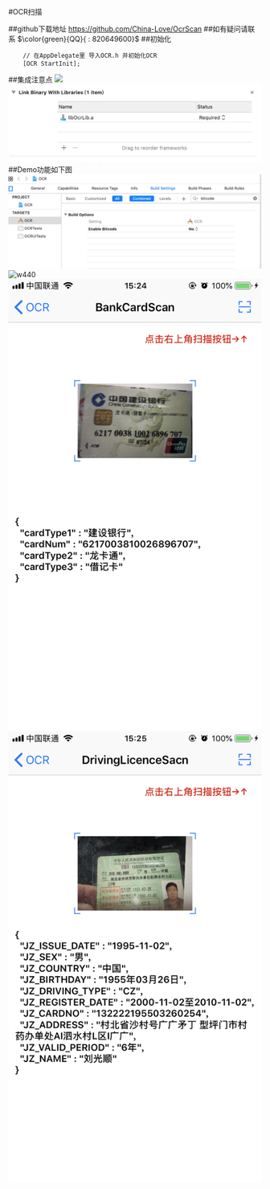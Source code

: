 #OCR扫描

##github下载地址
<https://github.com/China-Love/OcrScan>
##如有疑问请联系
$\color{green}{QQ}{ : 820649600}$
##初始化
```
    // 在AppDelegate里 导入OCR.h 并初始化OCR
    [OCR StartInit];
```
##集成注意点
![](./OCRImage⁩/1.png)
![](./OCRImage/3.png)
##Demo功能如下图
![w440](/OCRImage/1.png)
![w440](.⁩/OCRImage/IMG_5469.PNG)
![w440](./OCRImage/IMG_5470.PNG)
![w440](./OCRImage/IMG_5471.PNG)









